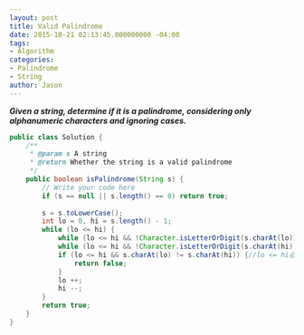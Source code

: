 ```yaml
---
layout: post
title: Valid Palindrome
date: 2015-10-21 02:13:45.000000000 -04:00
tags:
- Algorithm
categories:
- Palindrome
- String
author: Jason
---
```

<p><strong><em>Given a string, determine if it is a palindrome, considering only alphanumeric characters and ignoring cases.</em></strong></p>


``` java
public class Solution {
    /**
     * @param s A string
     * @return Whether the string is a valid palindrome
     */
    public boolean isPalindrome(String s) {
        // Write your code here
        if (s == null || s.length() == 0) return true;
        
        s = s.toLowerCase();
        int lo = 0, hi = s.length() - 1;
        while (lo <= hi) {
            while (lo <= hi && !Character.isLetterOrDigit(s.charAt(lo))) lo ++;
            while (lo <= hi && !Character.isLetterOrDigit(s.charAt(hi))) hi --;
            if (lo <= hi && s.charAt(lo) != s.charAt(hi)) {//lo <= hi必须有，不然index our of bound
                return false;
            }
            lo ++;
            hi --;
        }
        return true;
    }
}
```
